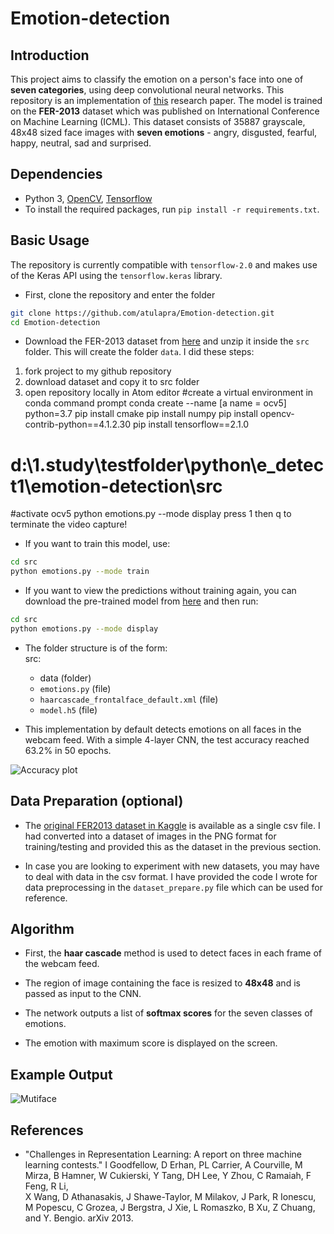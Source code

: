 # Emotion-detection

## Introduction

This project aims to classify the emotion on a person's face into one of **seven categories**, using deep convolutional neural networks. This repository is an implementation of [this](https://github.com/atulapra/Emotion-detection/blob/master/ResearchPaper.pdf) research paper. The model is trained on the **FER-2013** dataset which was published on International Conference on Machine Learning (ICML). This dataset consists of 35887 grayscale, 48x48 sized face images with **seven emotions** - angry, disgusted, fearful, happy, neutral, sad and surprised.

## Dependencies

* Python 3, [OpenCV](https://opencv.org/), [Tensorflow](https://www.tensorflow.org/)
* To install the required packages, run `pip install -r requirements.txt`.

## Basic Usage

The repository is currently compatible with `tensorflow-2.0` and makes use of the Keras API using the `tensorflow.keras` library.

* First, clone the repository and enter the folder


```bash
git clone https://github.com/atulapra/Emotion-detection.git
cd Emotion-detection
```

* Download the FER-2013 dataset from [here](https://drive.google.com/file/d/1X60B-uR3NtqPd4oosdotpbDgy8KOfUdr/view?usp=sharing) and unzip it inside the `src` folder. This will create the folder `data`.
I did these steps:
1. fork project to my github repository
2. download dataset and copy it to src folder
3. open repository locally in Atom editor
#create a virtual environment in conda command prompt
conda create --name [a name = ocv5] python=3.7
pip install cmake
pip install numpy
pip install opencv-contrib-python==4.1.2.30
pip install tensorflow==2.1.0
# d:\1.study\testfolder\python\e_detect1\emotion-detection\src
#activate ocv5
python emotions.py --mode display
press 1 then q to terminate the video capture!

* If you want to train this model, use:  

```bash
cd src
python emotions.py --mode train
```

* If you want to view the predictions without training again, you can download the pre-trained model from [here](https://drive.google.com/file/d/1FUn0XNOzf-nQV7QjbBPA6-8GLoHNNgv-/view?usp=sharing) and then run:  

```bash
cd src
python emotions.py --mode display
```

* The folder structure is of the form:  
  src:
  * data (folder)
  * `emotions.py` (file)
  * `haarcascade_frontalface_default.xml` (file)
  * `model.h5` (file)

* This implementation by default detects emotions on all faces in the webcam feed. With a simple 4-layer CNN, the test accuracy reached 63.2% in 50 epochs.

![Accuracy plot](imgs/accuracy.png)

## Data Preparation (optional)

* The [original FER2013 dataset in Kaggle](https://www.kaggle.com/deadskull7/fer2013) is available as a single csv file. I had converted into a dataset of images in the PNG format for training/testing and provided this as the dataset in the previous section.

* In case you are looking to experiment with new datasets, you may have to deal with data in the csv format. I have provided the code I wrote for data preprocessing in the `dataset_prepare.py` file which can be used for reference.

## Algorithm

* First, the **haar cascade** method is used to detect faces in each frame of the webcam feed.

* The region of image containing the face is resized to **48x48** and is passed as input to the CNN.

* The network outputs a list of **softmax scores** for the seven classes of emotions.

* The emotion with maximum score is displayed on the screen.

## Example Output

![Mutiface](imgs/multiface.png)

## References

* "Challenges in Representation Learning: A report on three machine learning contests." I Goodfellow, D Erhan, PL Carrier, A Courville, M Mirza, B
   Hamner, W Cukierski, Y Tang, DH Lee, Y Zhou, C Ramaiah, F Feng, R Li,  
   X Wang, D Athanasakis, J Shawe-Taylor, M Milakov, J Park, R Ionescu,
   M Popescu, C Grozea, J Bergstra, J Xie, L Romaszko, B Xu, Z Chuang, and
   Y. Bengio. arXiv 2013.
